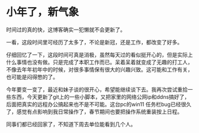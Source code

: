 # 小年了，新气象

时间过的真的快，这博客确实一犯懒就不会更新了。

一看，这段时间里可经历了太多了，不论是新冠，还是工作，都改变了好多。

仔细回忆了一下，这段时间可真是消极，虽然每天过的看似挺开心的，但是实际上什么事情也没有做。只是完成了本职工作而已。呆着呆着就变成了无趣的打工人，不像去年年初年中的时候，对很多事情保有很大的兴趣兴致。这可能和工作有关，也可能是闷得憋的了。

今年要变一变了，最近和妹子谈的很开心，希望能继续谈下去。我再次尝试重拾一些东西，今天更新了git上的一些小脚本，又把家里的网络公网ip和ddns搞好了，后面把真实的远程办公搞起来也不是不可能。这台pc的win11 任务栏bug已经很久了，感觉有点影响到我日常操作了，春节期间也要把操作系统重装按上日程。

同事们都已经回家了，不知道下周去单位能看到几个人。